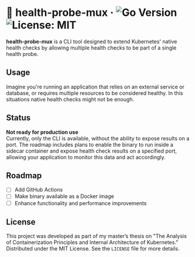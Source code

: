 # 🚀 **health-probe-mux** &middot; ![Go Version](https://img.shields.io/badge/Go-1.20-blue) ![License: MIT](https://img.shields.io/badge/License-MIT-yellow.svg)

**health-probe-mux** is a CLI tool designed to extend Kubernetes' native health checks by allowing multiple health checks to be part of a single health probe. 

## **Usage**
Imagine you're running an application that relies on an external service or database, or requires multiple resources to be considered healthy. In this situations native health checks might not be enough.

## **Status**
**Not ready for production use**\
Currently, only the CLI is available, without the ability to expose results on a port. The roadmap includes plans to enable the binary to run inside a sidecar container and expose health check results on a specified port, allowing your application to monitor this data and act accordingly.

## **Roadmap**
- [ ] Add GitHub Actions
- [ ] Make binary available as a Docker image
- [ ] Enhance functionality and performance improvements

## **License**
This project was developed as part of my master’s thesis on "The Analysis of Containerization Principles and Internal Architecture of Kubernetes."\
Distributed under the MIT License. See the `LICENSE` file for more details.

